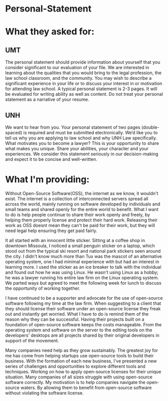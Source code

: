 # Personal-Statement

# What they asked for:

## UMT
The personal statement should provide information about yourself that you consider significant to our evaluation of your file. We are interested in learning about the qualities that you would bring to the legal profession, the law school classroom, and the community. You may wish to describe a significant experience in your life or to discuss your interest in or motivation for attending law school. A typical personal statement is 2-3 pages. It will be evaluated for writing ability as well as content. Do not treat your personal statement as a narrative of your resume.

## UNH
We want to hear from you. Your personal statement of two pages (double-spaced) is required and must be submitted electronically. We’d like you to tell us why you are applying to law school and why UNH Law specifically. What motivates you to become a lawyer? This is your opportunity to share what makes you unique. Share your abilities, your character and your experiences. We consider this statement seriously in our decision-making and expect it to be concise and well-written.

# What I'm providing:

Without Open-Source Software(OSS), the internet as we know, it wouldn't exist. The internet is a collection of interconnected servers spread all across the world, mainly running on software developed by individuals and small teams and shared openly for the entire world to benefit. What I want to do is help people continue to share their work openly and freely, by helping them properly license and protect their hard work. Releasing their work as OSS doesnt mean they can't be paid for their work, but they will need legal help ensuring they get paid fairly.

It all started with an innocent little sticker. Sitting at a coffee shop in downtown Missoula, I noticed a small penguin sticker on a laptop, which stood out from the typical ski resort and national park stickers seen around the city. I didn't know much more than Tux was the mascot of an alternative operating system, one I had minimal experience with but had an interest in learning more. I used the sticker as an ice breaker to talk with the individual and found out how he was using Linux. He wasn't using Linux as a hobby; he was a lawyer running his entire law firm on the Linux operating system. We parted ways but agreed to meet the following week for lunch to discuss the opportunity of working together.

I have continued to be a supporter and advocate for the use of open-source software following my time at the law firm. When suggesting to a client that they should license their software under an open-source license they freak out and instantly get worried. What I have to do is remind them of the reason why they can be successful. Having their projects built on a foundation of open-source software keeps the costs manageable. From the operating system and software on the server to the editing tools on the developers' desktops are all projects shared by their original developers in support of the movement.

Many companies need help as they grow sustainably. The greatest joy for me has come from helping startups use open-source tools to build their business. With the formation of each new business, I've presented a new series of challenges and opportunities to explore different tools and techniques. Working on how to apply open-source licenses for their unique situation. Many companies of all sizes struggle with using open-source software correctly. My motivation is to help companies navigate the open-source waters. By allowing them to benefit from open-source software without violating the software license.